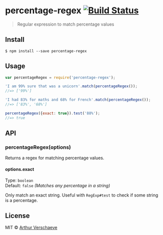 # percentage-regex [![Build Status](https://travis-ci.org/arthurvr/percentage-regex.svg?branch=master)](https://travis-ci.org/arthurvr/percentage-regex)

> Regular expression to match percentage values


## Install

```
$ npm install --save percentage-regex
```


## Usage

```js
var percentageRegex = require('percentage-regex');

'I am 99% sure that was a unicorn'.match(percentageRegex());
//=> ['99%']

'I had 83% for maths and 68% for French'.match(percentageRegex());
//=> ['83%', '68%']

percentageRegex({exact: true}).test('88%');
//=> true
```


## API

### percentageRegex(options)

Returns a regex for matching percentage values.

#### options.exact

Type: `boolean`  
Default: `false` *(Matches any percentage in a string)*  

Only match an exact string. Useful with `RegExp#test` to check if some string is a percentage.


## License

MIT © [Arthur Verschaeve](http://arthurverschaeve.be)
